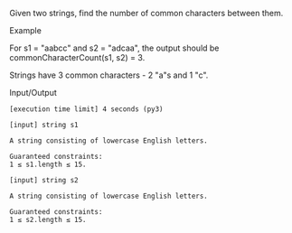 Given two strings, find the number of common characters between them.

Example

For s1 = "aabcc" and s2 = "adcaa", the output should be
commonCharacterCount(s1, s2) = 3.

Strings have 3 common characters - 2 "a"s and 1 "c".

Input/Output

    [execution time limit] 4 seconds (py3)

    [input] string s1

    A string consisting of lowercase English letters.

    Guaranteed constraints:
    1 ≤ s1.length ≤ 15.

    [input] string s2

    A string consisting of lowercase English letters.

    Guaranteed constraints:
    1 ≤ s2.length ≤ 15.
